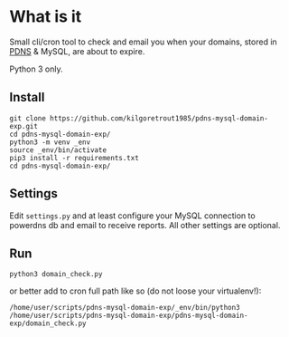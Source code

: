 # What is it

Small cli/cron tool to check and email you when your domains, stored in 
[PDNS](https://en.wikipedia.org/wiki/PowerDNS) & MySQL, are about to expire. 

Python 3 only.

## Install

```
git clone https://github.com/kilgoretrout1985/pdns-mysql-domain-exp.git
cd pdns-mysql-domain-exp/
python3 -m venv _env
source _env/bin/activate
pip3 install -r requirements.txt
cd pdns-mysql-domain-exp/
```

## Settings

Edit `settings.py` and at least configure your MySQL connection to powerdns db 
and email to receive reports. All other settings are optional.

## Run

```
python3 domain_check.py
```

or better add to cron full path like so (do not loose your virtualenv!):

```
/home/user/scripts/pdns-mysql-domain-exp/_env/bin/python3 /home/user/scripts/pdns-mysql-domain-exp/pdns-mysql-domain-exp/domain_check.py
```
